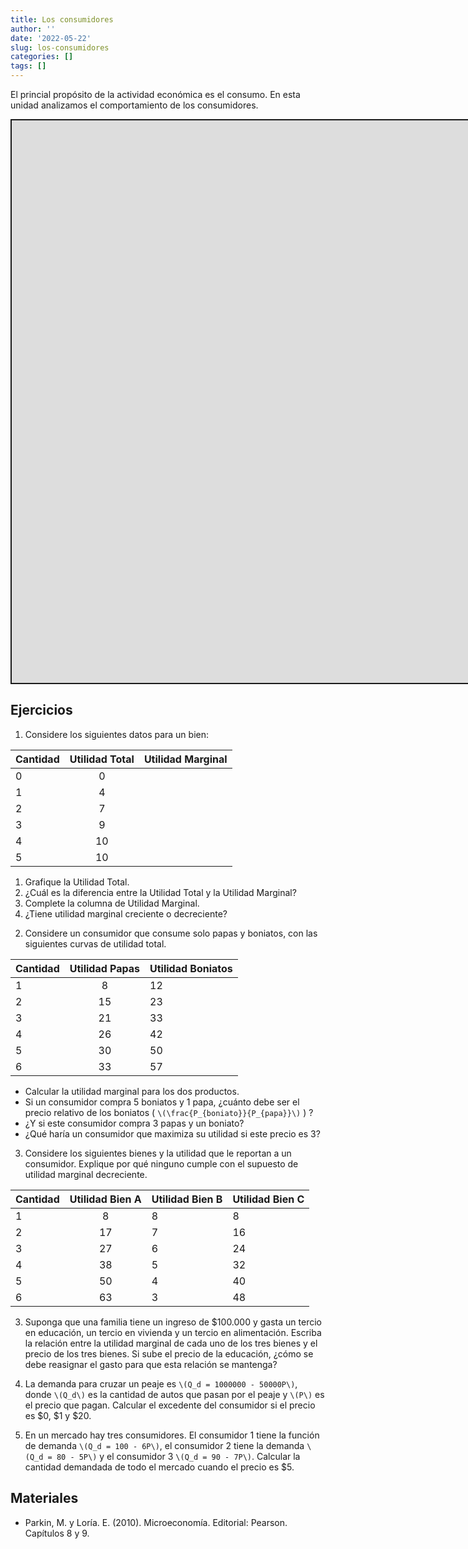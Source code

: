 ```yaml
---
title: Los consumidores
author: ''
date: '2022-05-22'
slug: los-consumidores
categories: []
tags: []
---
```


<script src="{{< blogdown/postref >}}index_files/fitvids/fitvids.min.js"></script>

El princial propósito de la actividad económica es el consumo. En esta unidad analizamos el comportamiento de los consumidores.

<div class="shareagain" style="min-width:300px;margin:1em auto;">
<iframe src="https://consumidor--diapos-econ.netlify.app/" width="1600" height="900" style="border:2px solid currentColor;" loading="lazy" allowfullscreen></iframe>
<script>fitvids('.shareagain', {players: 'iframe'});</script>
</div>

## Ejercicios

1.  Considere los siguientes datos para un bien:

| Cantidad | Utilidad Total | Utilidad Marginal |
|----------|:--------------:|-------------------|
| 0        |       0        |                   |
| 1        |       4        |                   |
| 2        |       7        |                   |
| 3        |       9        |                   |
| 4        |       10       |                   |
| 5        |       10       |                   |

1.  Grafique la Utilidad Total.
2.  ¿Cuál es la diferencia entre la Utilidad Total y la Utilidad Marginal?
3.  Complete la columna de Utilidad Marginal.
4.  ¿Tiene utilidad marginal creciente o decreciente?

<!-- -->

2.  Considere un consumidor que consume solo papas y boniatos, con las siguientes curvas de utilidad total.

| Cantidad | Utilidad Papas | Utilidad Boniatos |
|----------|:--------------:|-------------------|
| 1        |       8        | 12                |
| 2        |       15       | 23                |
| 3        |       21       | 33                |
| 4        |       26       | 42                |
| 5        |       30       | 50                |
| 6        |       33       | 57                |

-   Calcular la utilidad marginal para los dos productos.
-   Si un consumidor compra 5 boniatos y 1 papa, ¿cuánto debe ser el precio relativo de los boniatos ( `\(\frac{P_{boniato}}{P_{papa}}\)` ) ?
-   ¿Y si este consumidor compra 3 papas y un boniato?
-   ¿Qué haría un consumidor que maximiza su utilidad si este precio es 3?

3.  Considere los siguientes bienes y la utilidad que le reportan a un consumidor. Explique por qué ninguno cumple con el supuesto de utilidad marginal decreciente.

| Cantidad | Utilidad Bien A | Utilidad Bien B | Utilidad Bien C |
|----------|:---------------:|-----------------|-----------------|
| 1        |        8        | 8               | 8               |
| 2        |       17        | 7               | 16              |
| 3        |       27        | 6               | 24              |
| 4        |       38        | 5               | 32              |
| 5        |       50        | 4               | 40              |
| 6        |       63        | 3               | 48              |

3.  Suponga que una familia tiene un ingreso de \$100.000 y gasta un tercio en educación, un tercio en vivienda y un tercio en alimentación. Escriba la relación entre la utilidad marginal de cada uno de los tres bienes y el precio de los tres bienes. Si sube el precio de la educación, ¿cómo se debe reasignar el gasto para que esta relación se mantenga?

4.  La demanda para cruzar un peaje es `\(Q_d = 1000000 - 50000P\)`, donde `\(Q_d\)` es la cantidad de autos que pasan por el peaje y `\(P\)` es el precio que pagan. Calcular el excedente del consumidor si el precio es \$0, \$1 y \$20.

5.  En un mercado hay tres consumidores. El consumidor 1 tiene la función de demanda `\(Q_d = 100 - 6P\)`, el consumidor 2 tiene la demanda `\(Q_d = 80 - 5P\)` y el consumidor 3 `\(Q_d = 90 - 7P\)`. Calcular la cantidad demandada de todo el mercado cuando el precio es \$5.

## Materiales

-   Parkin, M. y Loría. E. (2010). Microeconomía. Editorial: Pearson. Capítulos 8 y 9.
